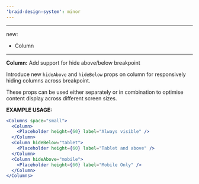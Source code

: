 ```yaml
---
'braid-design-system': minor
---
```


---
new:
  - Column
---

**Column:** Add support for hide above/below breakpoint

Introduce new `hideAbove` and `hideBelow` props on column for responsively hiding columns across breakpoint.

These props can be used either separately or in combination to optimise content display across different screen sizes.

**EXAMPLE USAGE:**
```jsx
<Columns space="small">
  <Column>
    <Placeholder height={60} label="Always visible" />
  </Column>
  <Column hideBelow="tablet">
    <Placeholder height={60} label="Tablet and above" />
  </Column>
  <Column hideAbove="mobile">
    <Placeholder height={60} label="Mobile Only" />
  </Column>
</Columns>
```
